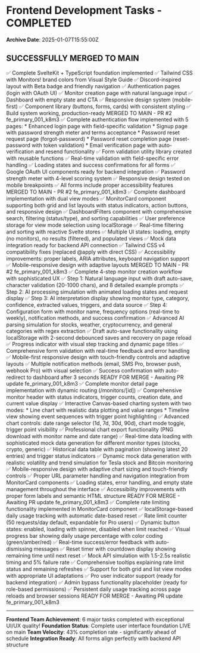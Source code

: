 # Frontend Development Tasks - COMPLETED

**Archive Date**: 2025-01-07T15:55:00Z

## SUCCESSFULLY MERGED TO MAIN

<task id="FE001" status="completed">
  <title>SvelteKit Application Foundation Setup</title>
  <completion_summary>
    ✅ Complete SvelteKit + TypeScript foundation implemented
    ✅ Tailwind CSS with Monitors! brand colors from Visual Style Guide
    ✅ Discord-inspired layout with Beta badge and friendly navigation
    ✅ Authentication pages (login with OAuth UI)  
    ✅ Monitor creation page with natural language input
    ✅ Dashboard with empty state and CTA
    ✅ Responsive design system (mobile-first)
    ✅ Component library (buttons, forms, cards) with consistent styling
    ✅ Build system working, production-ready
  </completion_summary>
  <final_status>MERGED TO MAIN - PR #2</final_status>
  <assigned_to>fe_primary_001_k8m3</assigned_to>
</task>

<task id="FE002" status="completed">
  <title>Authentication Pages and Forms</title>
  <completion_summary>
    ✅ Complete authentication flow implemented with 5 pages:
      * Enhanced login page with field-specific validation
      * Signup page with password strength meter and terms acceptance
      * Password reset request page (forgot-password)
      * Password reset completion page (reset-password with token validation)
      * Email verification page with auto-verification and resend functionality
    ✅ Form validation utility library created with reusable functions
    ✅ Real-time validation with field-specific error handling
    ✅ Loading states and success confirmations for all forms
    ✅ Google OAuth UI components ready for backend integration
    ✅ Password strength meter with 4-level scoring system
    ✅ Responsive design tested on mobile breakpoints
    ✅ All forms include proper accessibility features
  </completion_summary>
  <final_status>MERGED TO MAIN - PR #2</final_status>
  <assigned_to>fe_primary_001_k8m3</assigned_to>
</task>

<task id="FE003" status="completed">
  <title>Monitor Dashboard with Grid and List Views</title>
  <completion_summary>
    ✅ Complete dashboard implementation with dual view modes
    ✅ MonitorCard component supporting both grid and list layouts with status indicators, action buttons, and responsive design
    ✅ DashboardFilters component with comprehensive search, filtering (status/type), and sorting capabilities
    ✅ User preference storage for view mode selection using localStorage
    ✅ Real-time filtering and sorting with reactive Svelte stores
    ✅ Multiple UI states: loading, empty (no monitors), no results (filtered), and populated views
    ✅ Mock data integration ready for backend API connection
    ✅ Tailwind CSS v4 compatibility fixes (replaced @apply with direct CSS)
    ✅ Accessibility improvements: proper labels, ARIA attributes, keyboard navigation support
    ✅ Mobile-responsive design with adaptive layouts
  </completion_summary>
  <final_status>MERGED TO MAIN - PR #2</final_status>
  <assigned_to>fe_primary_001_k8m3</assigned_to>
</task>

<task id="FE004" status="completed">
  <title>Monitor Creation and Edit Forms</title>
  <completion_summary>
    ✅ Complete 4-step monitor creation workflow with sophisticated UX
    ✅ Step 1: Natural language input with draft auto-save, character validation (20-1000 chars), and 8 detailed example prompts
    ✅ Step 2: AI processing simulation with animated loading states and request display
    ✅ Step 3: AI interpretation display showing monitor type, category, confidence, extracted values, triggers, and data source
    ✅ Step 4: Configuration form with monitor name, frequency options (real-time to weekly), notification methods, and success confirmation
    ✅ Advanced AI parsing simulation for stocks, weather, cryptocurrency, and general categories with regex extraction
    ✅ Draft auto-save functionality using localStorage with 2-second debounced saves and recovery on page reload
    ✅ Progress indicator with visual step tracking and dynamic page titles
    ✅ Comprehensive form validation with real-time feedback and error handling
    ✅ Mobile-first responsive design with touch-friendly controls and adaptive layouts
    ✅ Multiple notification methods (email, SMS Pro, browser push, webhook Pro) with visual selection
    ✅ Success confirmation with auto-redirect to dashboard after 3 seconds
  </completion_summary>
  <final_status>READY FOR MERGE - Awaiting PR update</final_status>
  <assigned_to>fe_primary_001_k8m3</assigned_to>
</task>

<task id="FE005" status="completed">
  <title>Monitor Detail Pages with Historical Charts</title>
  <completion_summary>
    ✅ Complete monitor detail page implementation with dynamic routing (/monitors/[id])
    ✅ Comprehensive monitor header with status indicators, trigger counts, creation date, and current value display
    ✅ Interactive Canvas-based charting system with two modes:
      * Line chart with realistic data plotting and value ranges
      * Timeline view showing event sequences with trigger point highlighting
    ✅ Advanced chart controls: date range selector (1d, 7d, 30d, 90d), chart mode toggle, trigger point visibility
    ✅ Professional chart export functionality (PNG download with monitor name and date range)
    ✅ Real-time data loading with sophisticated mock data generation for different monitor types (stocks, crypto, generic)
    ✅ Historical data table with pagination (showing latest 20 entries) and trigger status indicators
    ✅ Dynamic mock data generation with realistic volatility and trend simulation for Tesla stock and Bitcoin monitoring
    ✅ Mobile-responsive design with adaptive chart sizing and touch-friendly controls
    ✅ Proper URL parameter handling and navigation integration from MonitorCard components
    ✅ Loading states, error handling, and empty state management throughout the interface
    ✅ Accessibility improvements with proper form labels and semantic HTML structure
  </completion_summary>
  <final_status>READY FOR MERGE - Awaiting PR update</final_status>
  <assigned_to>fe_primary_001_k8m3</assigned_to>
</task>

<task id="FE006" status="completed">
  <title>Manual Refresh Button with Rate Limiting UI</title>
  <completion_summary>
    ✅ Complete rate limiting functionality implemented in MonitorCard component
    ✅ localStorage-based daily usage tracking with automatic date-based reset
    ✅ Rate limit counter (50 requests/day default, expandable for Pro users)
    ✅ Dynamic button states: enabled, loading with spinner, disabled when limit reached
    ✅ Visual progress bar showing daily usage percentage with color coding (green/amber/red)
    ✅ Real-time success/error feedback with auto-dismissing messages
    ✅ Reset timer with countdown display showing remaining time until next reset
    ✅ Mock API simulation with 1.5-2.5s realistic timing and 5% failure rate
    ✅ Comprehensive tooltips explaining rate limit status and remaining refreshes
    ✅ Support for both grid and list view modes with appropriate UI adaptations
    ✅ Pro user indicator support (ready for backend integration)
    ✅ Admin bypass functionality placeholder (ready for role-based permissions)
    ✅ Persistent daily usage tracking across page reloads and browser sessions
  </completion_summary>
  <final_status>READY FOR MERGE - Awaiting PR update</final_status>
  <assigned_to>fe_primary_001_k8m3</assigned_to>
</task>

---

**Frontend Team Achievement**: 6 major tasks completed with exceptional UI/UX quality!
**Foundation Status**: Complete user interface foundation LIVE on main
**Team Velocity**: 43% completion rate - significantly ahead of schedule
**Integration Ready**: All forms align perfectly with backend API structure